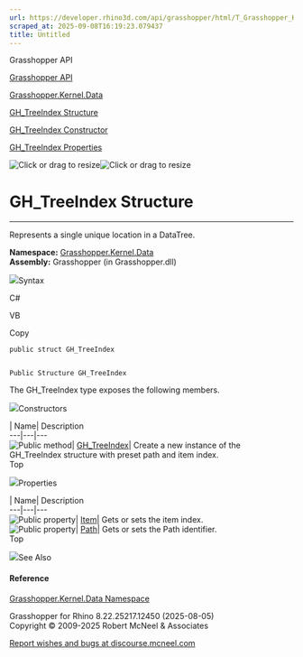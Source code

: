 ```yaml
---
url: https://developer.rhino3d.com/api/grasshopper/html/T_Grasshopper_Kernel_Data_GH_TreeIndex.htm
scraped_at: 2025-09-08T16:19:23.079437
title: Untitled
---
```


Grasshopper API

[Grasshopper API](../html/723c01da-9986-4db2-8f53-6f3a7494df75.htm
"Grasshopper API")

[Grasshopper.Kernel.Data](../html/N_Grasshopper_Kernel_Data.htm
"Grasshopper.Kernel.Data")

[GH_TreeIndex Structure](../html/T_Grasshopper_Kernel_Data_GH_TreeIndex.htm
"GH_TreeIndex Structure")

[GH_TreeIndex Constructor
](../html/M_Grasshopper_Kernel_Data_GH_TreeIndex__ctor.htm "GH_TreeIndex
Constructor ")

[GH_TreeIndex
Properties](../html/Properties_T_Grasshopper_Kernel_Data_GH_TreeIndex.htm
"GH_TreeIndex Properties")

![Click or drag to resize](../icons/TocOpen.gif)![Click or drag to
resize](../icons/TocClose.gif)

# GH_TreeIndex Structure  
  
---  
  
Represents a single unique location in a DataTree.

**Namespace:** [Grasshopper.Kernel.Data](N_Grasshopper_Kernel_Data.htm)  
**Assembly:** Grasshopper (in Grasshopper.dll)

![](../icons/SectionExpanded.png)Syntax

C#

VB

Copy

    
    
    public struct GH_TreeIndex
    
    
    Public Structure GH_TreeIndex

The GH_TreeIndex type exposes the following members.

![](../icons/SectionExpanded.png)Constructors

| Name| Description  
---|---|---  
![Public method](../icons/pubmethod.gif)|
[GH_TreeIndex](M_Grasshopper_Kernel_Data_GH_TreeIndex__ctor.htm)|  Create a
new instance of the GH_TreeIndex structure with preset path and item index.  
Top

![](../icons/SectionExpanded.png)Properties

| Name| Description  
---|---|---  
![Public property](../icons/pubproperty.gif)|
[Item](P_Grasshopper_Kernel_Data_GH_TreeIndex_Item.htm)|  Gets or sets the
item index.  
![Public property](../icons/pubproperty.gif)|
[Path](P_Grasshopper_Kernel_Data_GH_TreeIndex_Path.htm)|  Gets or sets the
Path identifier.  
Top

![](../icons/SectionExpanded.png)See Also

#### Reference

[Grasshopper.Kernel.Data Namespace](N_Grasshopper_Kernel_Data.htm)

Grasshopper for Rhino 8.22.25217.12450 (2025-08-05)  
Copyright © 2009-2025 Robert McNeel & Associates

[Report wishes and bugs at
discourse.mcneel.com](https://discourse.mcneel.com/c/grasshopper)

